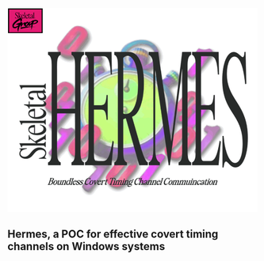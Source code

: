 ![Logo](https://github.com/Skeletal-Group/Hermes/blob/main/Resource/HermesLogo.png)

## Hermes, a POC for effective covert timing channels on Windows systems

